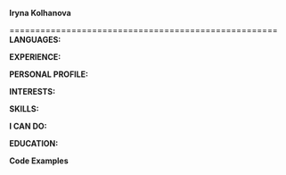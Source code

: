 **Iryna Kolhanova**

====================================================
**LANGUAGES:**

**EXPERIENCE:**

**PERSONAL PROFILE:** 

**INTERESTS:** 

**SKILLS:**

**I CAN DO:**

**EDUCATION:**

**Code Examples**